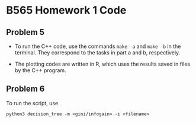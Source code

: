 # B565 Homework 1 Code

## Problem 5

* To run the C++ code, use the commands `make -a` and `make -b` in the terminal. They correspond to the tasks in part a and b, respectively.

* The plotting codes are written in R, which uses the results saved in files by the C++ program.


## Problem 6
To run the script, use
```
python3 decision_tree -m <gini/infogain> -i <filename>
```
